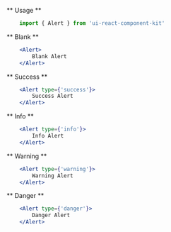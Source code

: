 ** Usage **

```javascript static
    import { Alert } from 'ui-react-component-kit'
```

** Blank **

```jsx
    <Alert>
        Blank Alert
    </Alert>
```

** Success **

```jsx
    <Alert type={'success'}>
        Success Alert
    </Alert>
```

** Info **

```jsx
    <Alert type={'info'}>
        Info Alert
    </Alert>
```

** Warning **

```jsx
    <Alert type={'warning'}>
        Warning Alert
    </Alert>
```

** Danger **

```jsx
    <Alert type={'danger'}>
        Danger Alert
    </Alert>
```